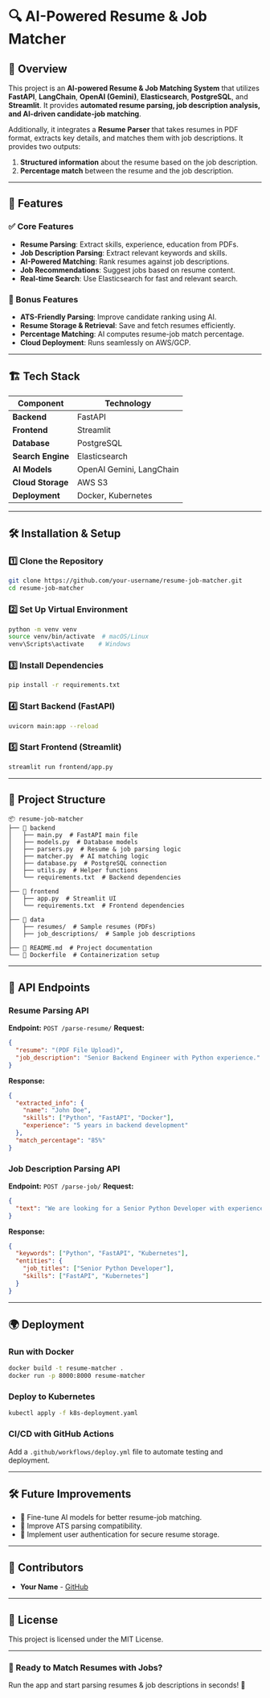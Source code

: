 # 🔍 AI-Powered Resume & Job Matcher

## 🚀 Overview
This project is an **AI-powered Resume & Job Matching System** that utilizes **FastAPI**, **LangChain**, **OpenAI (Gemini)**, **Elasticsearch**, **PostgreSQL**, and **Streamlit**. It provides **automated resume parsing, job description analysis, and AI-driven candidate-job matching**.

Additionally, it integrates a **Resume Parser** that takes resumes in PDF format, extracts key details, and matches them with job descriptions. It provides two outputs:
1. **Structured information** about the resume based on the job description.
2. **Percentage match** between the resume and the job description.

---

## 🎯 Features
### ✅ Core Features
- **Resume Parsing**: Extract skills, experience, education from PDFs.
- **Job Description Parsing**: Extract relevant keywords and skills.
- **AI-Powered Matching**: Rank resumes against job descriptions.
- **Job Recommendations**: Suggest jobs based on resume content.
- **Real-time Search**: Use Elasticsearch for fast and relevant search.

### 🌟 Bonus Features
- **ATS-Friendly Parsing**: Improve candidate ranking using AI.
- **Resume Storage & Retrieval**: Save and fetch resumes efficiently.
- **Percentage Matching**: AI computes resume-job match percentage.
- **Cloud Deployment**: Runs seamlessly on AWS/GCP.

---

## 🏗️ Tech Stack
| **Component**  | **Technology** |
|--------------|--------------|
| **Backend**  | FastAPI |
| **Frontend** | Streamlit |
| **Database** | PostgreSQL |
| **Search Engine** | Elasticsearch |
| **AI Models** | OpenAI Gemini, LangChain |
| **Cloud Storage** | AWS S3 |
| **Deployment** | Docker, Kubernetes |

---

## 🛠️ Installation & Setup
### 1️⃣ Clone the Repository
```sh
git clone https://github.com/your-username/resume-job-matcher.git
cd resume-job-matcher
```

### 2️⃣ Set Up Virtual Environment
```sh
python -m venv venv
source venv/bin/activate  # macOS/Linux
venv\Scripts\activate    # Windows
```

### 3️⃣ Install Dependencies
```sh
pip install -r requirements.txt
```

### 4️⃣ Start Backend (FastAPI)
```sh
uvicorn main:app --reload
```

### 5️⃣ Start Frontend (Streamlit)
```sh
streamlit run frontend/app.py
```

---

## 📂 Project Structure
```
📦 resume-job-matcher
├── 📂 backend
│   ├── main.py  # FastAPI main file
│   ├── models.py  # Database models
│   ├── parsers.py  # Resume & job parsing logic
│   ├── matcher.py  # AI matching logic
│   ├── database.py  # PostgreSQL connection
│   ├── utils.py  # Helper functions
│   └── requirements.txt  # Backend dependencies
│
├── 📂 frontend
│   ├── app.py  # Streamlit UI
│   └── requirements.txt  # Frontend dependencies
│
├── 📂 data
│   ├── resumes/  # Sample resumes (PDFs)
│   ├── job_descriptions/  # Sample job descriptions
│
├── 📜 README.md  # Project documentation
└── 📜 Dockerfile  # Containerization setup
```

---

## 🚀 API Endpoints
### **Resume Parsing API**
**Endpoint:** `POST /parse-resume/`
**Request:**
```json
{
  "resume": "(PDF File Upload)",
  "job_description": "Senior Backend Engineer with Python experience."
}
```
**Response:**
```json
{
  "extracted_info": {
    "name": "John Doe",
    "skills": ["Python", "FastAPI", "Docker"],
    "experience": "5 years in backend development"
  },
  "match_percentage": "85%"
}
```

### **Job Description Parsing API**
**Endpoint:** `POST /parse-job/`
**Request:**
```json
{
  "text": "We are looking for a Senior Python Developer with experience in FastAPI and Kubernetes."
}
```
**Response:**
```json
{
  "keywords": ["Python", "FastAPI", "Kubernetes"],
  "entities": {
    "job_titles": ["Senior Python Developer"],
    "skills": ["FastAPI", "Kubernetes"]
  }
}
```

---

## 🌍 Deployment
### **Run with Docker**
```sh
docker build -t resume-matcher .
docker run -p 8000:8000 resume-matcher
```

### **Deploy to Kubernetes**
```sh
kubectl apply -f k8s-deployment.yaml
```

### **CI/CD with GitHub Actions**
Add a `.github/workflows/deploy.yml` file to automate testing and deployment.

---

## 🛠️ Future Improvements
- 🔹 Fine-tune AI models for better resume-job matching.
- 🔹 Improve ATS parsing compatibility.
- 🔹 Implement user authentication for secure resume storage.

---

## 🎯 Contributors
- **Your Name** - [GitHub](https://github.com/your-username)

---

## 📜 License
This project is licensed under the MIT License.

---

### 🎉 Ready to Match Resumes with Jobs?
Run the app and start parsing resumes & job descriptions in seconds! 🚀

